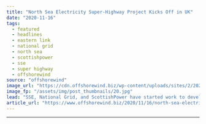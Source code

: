 ```yaml
---
title: "North Sea Electricity Super-Highway Project Kicks Off in UK"
date: "2020-11-16"
tags: 
  - featured
  - headlines
  - eastern link
  - national grid
  - north sea
  - scottishpower
  - sse
  - super highway
  - offshorewind
source: "offshorewind"
image_url: "https://cdn.offshorewind.biz/wp-content/uploads/sites/2/2020/11/16130651/ScottishPower-Renewables.jpg"
image_fp: "/assets/img/post_thumbnails/20.jpg"
lead: "SSE, National Grid, and ScottishPower have started work to develop a multi-billion pound underwater"
article_url: "https://www.offshorewind.biz/2020/11/16/north-sea-electricity-super-highway-project-kicks-off-in-uk/"
---
```


---

